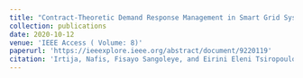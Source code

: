 ```yaml
---
title: "Contract-Theoretic Demand Response Management in Smart Grid Systems"
collection: publications
date: 2020-10-12
venue: 'IEEE Access ( Volume: 8)'
paperurl: 'https://ieeexplore.ieee.org/abstract/document/9220119'
citation: 'Irtija, Nafis, Fisayo Sangoleye, and Eirini Eleni Tsiropoulou. "Contract-Theoretic Demand Response Management in Smart Grid Systems." IEEE Access 8 (2020): 184976-184987.'
---
```

